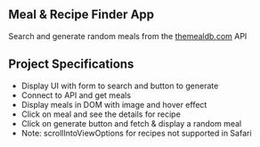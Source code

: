 ## Meal & Recipe Finder App

Search and generate random meals from the [themealdb.com](https://www.themealdb.com) API

## Project Specifications

- Display UI with form to search and button to generate
- Connect to API and get meals
- Display meals in DOM with image and hover effect
- Click on meal and see the details for recipe
- Click on generate button and fetch & display a random meal
- Note: scrollIntoViewOptions for recipes not supported in Safari
